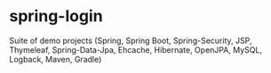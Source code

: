 # spring-login
Suite of demo projects (Spring, Spring Boot, Spring-Security, JSP, Thymeleaf, Spring-Data-Jpa, Ehcache, Hibernate, OpenJPA, MySQL, Logback, Maven, Gradle)
